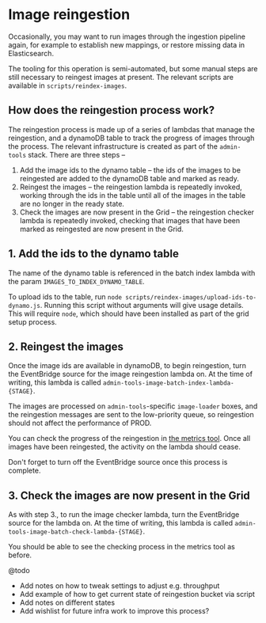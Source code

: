 # Image reingestion

Occasionally, you may want to run images through the ingestion pipeline again, for example to establish new mappings, or restore missing data in Elasticsearch.

The tooling for this operation is semi-automated, but some manual steps are still necessary to reingest images at present. The relevant scripts are available in `scripts/reindex-images`.

## How does the reingestion process work?

The reingestion process is made up of a series of lambdas that manage the reingestion, and a dynamoDB table to track the progress of images through the process. The relevant infrastructure is created as part of the `admin-tools` stack. There are three steps –

1. Add the image ids to the dynamo table – the ids of the images to be reingested are added to the dynamoDB table and marked as ready.
2. Reingest the images – the reingestion lambda is repeatedly invoked, working through the ids in the table until all of the images in the table are no longer in the ready state.
3. Check the images are now present in the Grid – the reingestion checker lambda is repeatedly invoked, checking that images that have been marked as reingested are now present in the Grid.

## 1. Add the ids to the dynamo table

The name of the dynamo table is referenced in the batch index lambda with the param `IMAGES_TO_INDEX_DYNAMO_TABLE`.

To upload ids to the table, run `node scripts/reindex-images/upload-ids-to-dynamo.js`. Running this script without arguments will give usage details. This will require `node`, which should have been installed as part of the grid setup process.

## 2. Reingest the images

Once the image ids are available in dynamoDB, to begin reingestion, turn the EventBridge source for the image reingestion lambda on. At the time of writing, this lambda is called `admin-tools-image-batch-index-lambda-{STAGE}`.

The images are processed on `admin-tools`-specific `image-loader` boxes, and the reingestion messages are sent to the low-priority queue, so reingestion should not affect the performance of PROD.

You can check the progress of the reingestion in [the metrics tool](). Once all images have been reingested, the activity on the lambda should cease.

Don't forget to turn off the EventBridge source once this process is complete.

## 3. Check the images are now present in the Grid

As with step 3., to run the image checker lambda, turn the EventBridge source for the lambda on. At the time of writing, this lambda is called `admin-tools-image-batch-check-lambda-{STAGE}`.

You should be able to see the checking process in the metrics tool as before.

@todo

- Add notes on how to tweak settings to adjust e.g. throughput
- Add example of how to get current state of reingestion bucket via script
- Add notes on different states
- Add wishlist for future infra work to improve this process?
